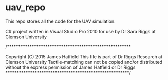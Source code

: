 # uav_repo
This repo stores all the code for the UAV simulation.

C# project written in Visual Studio Pro 2010 for use by Dr Sara Riggs at Clemson University

/*******************************************************

Copyright (C) 2015 James Hatfield
This file is part of Dr Riggs Research at Clemson University
Tactile-matching can not be copied and/or distributed without the express
permission of James Hatfield or Dr Riggs
*******************************************************/
